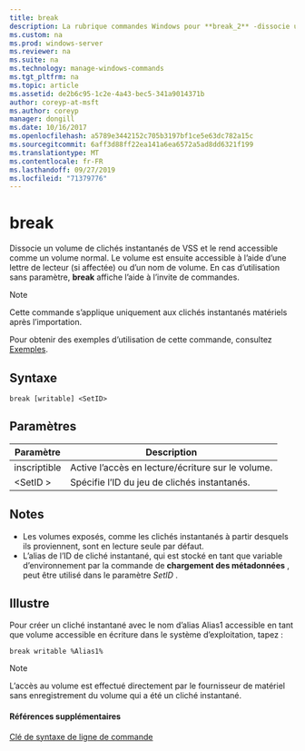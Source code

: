 ```yaml
---
title: break
description: La rubrique commandes Windows pour **break_2** -dissocie un volume de clichés instantanés de VSS et le rend accessible comme un volume normal.
ms.custom: na
ms.prod: windows-server
ms.reviewer: na
ms.suite: na
ms.technology: manage-windows-commands
ms.tgt_pltfrm: na
ms.topic: article
ms.assetid: de2b6c95-1c2e-4a43-bec5-341a9014371b
author: coreyp-at-msft
ms.author: coreyp
manager: dongill
ms.date: 10/16/2017
ms.openlocfilehash: a5789e3442152c705b3197bf1ce5e63dc782a15c
ms.sourcegitcommit: 6aff3d88ff22ea141a6ea6572a5ad8dd6321f199
ms.translationtype: MT
ms.contentlocale: fr-FR
ms.lasthandoff: 09/27/2019
ms.locfileid: "71379776"
---
```

# <a name="break"></a>break



Dissocie un volume de clichés instantanés de VSS et le rend accessible comme un volume normal. Le volume est ensuite accessible à l’aide d’une lettre de lecteur (si affectée) ou d’un nom de volume. En cas d’utilisation sans paramètre, **break** affiche l’aide à l’invite de commandes.

> [!NOTE]
> Cette commande s’applique uniquement aux clichés instantanés matériels après l’importation.

Pour obtenir des exemples d’utilisation de cette commande, consultez [Exemples](#BKMK_examples).

## <a name="syntax"></a>Syntaxe

```
break [writable] <SetID>
```

## <a name="parameters"></a>Paramètres

|Paramètre|Description|
|---------|-----------|
|inscriptible|Active l’accès en lecture/écriture sur le volume.|
|\<SetID >|Spécifie l’ID du jeu de clichés instantanés.|

## <a name="remarks"></a>Notes

-   Les volumes exposés, comme les clichés instantanés à partir desquels ils proviennent, sont en lecture seule par défaut.
-   L’alias de l’ID de cliché instantané, qui est stocké en tant que variable d’environnement par la commande de **chargement des métadonnées** , peut être utilisé dans le paramètre *SetID* .

## <a name="BKMK_examples"></a>Illustre

Pour créer un cliché instantané avec le nom d’alias Alias1 accessible en tant que volume accessible en écriture dans le système d’exploitation, tapez :
```
break writable %Alias1%
```

> [!NOTE]
> L’accès au volume est effectué directement par le fournisseur de matériel sans enregistrement du volume qui a été un cliché instantané.

#### <a name="additional-references"></a>Références supplémentaires

[Clé de syntaxe de ligne de commande](command-line-syntax-key.md)